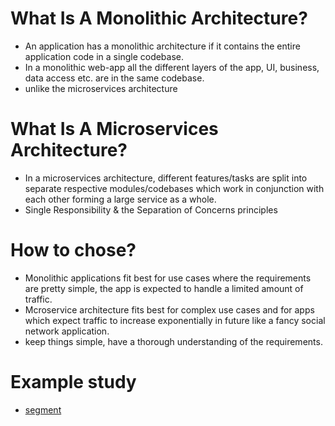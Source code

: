 # What Is A Monolithic Architecture?
  - An application has a monolithic architecture if it contains the entire application code in a single codebase.
  - In a monolithic web-app all the different layers of the app, UI, business, data access etc. are in the same codebase.
  - unlike the microservices architecture
  
  
# What Is A Microservices Architecture?
  - In a microservices architecture, different features/tasks are split into separate respective modules/codebases which work in conjunction with each other forming a large service as a whole.
  - Single Responsibility & the Separation of Concerns principles
  
# How to chose?
  - Monolithic applications fit best for use cases where the requirements are pretty simple, the app is expected to handle a limited amount of traffic.
  - Mcroservice architecture fits best for complex use cases and for apps which expect traffic to increase exponentially in future like a fancy social network application.
  - keep things simple, have a thorough understanding of the requirements. 
  
# Example study
  - [segment](https://segment.com/blog/goodbye-microservices/)
